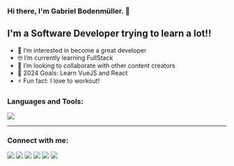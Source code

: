### Hi there, I'm Gabriel Bodenmüller. 👋

## I'm a Software Developer trying to learn a lot!!

- 👀 I’m interested in become a great developer
- 🤓 I’m currently learning FullStack
- 🫡 I’m looking to collaborate with other content creators
- 🥅 2024 Goals: Learn VueJS and React
- ⚡ Fun fact: I love to workout! 

### Languages and Tools:

<p align="left">
  <a href="https://skillicons.dev">
    <img src="https://skillicons.dev/icons?i=git,docker,py,angular,vue,fastapi,arduino,cs,c,cpp,nodejs,dotnet,figma,github,gitlab,html,css,js,vscode,discord"/>
  </a>
</p>

---

### Connect with me:

<div> 
  <a href="https://www.youtube.com/channel/UCkufdOH6Dj9Uk8cYGv9dUsA" target="_blank"><img src="https://img.shields.io/badge/YouTube-FF0000?style=for-the-badge&logo=youtube&logoColor=white" target="_blank"></a>
  <a href="https://instagram.com/gabrielbller/" target="_blank"><img src="https://img.shields.io/badge/-Instagram-%23E4405F?style=for-the-badge&logo=instagram&logoColor=white" target="_blank"></a>
 	<a href="https://www.twitch.tv/gabrielbo" target="_blank"><img src="https://img.shields.io/badge/Twitch-9146FF?style=for-the-badge&logo=twitch&logoColor=white" target="_blank"></a>
 <a href="https://discord.com/channels/773705356655460376/773706162787975199" target="_blank"><img src="https://img.shields.io/badge/Discord-7289DA?style=for-the-badge&logo=discord&logoColor=white" target="_blank"></a> 
  <a href = "mailto:gabrielbller@icloud.com"><img src="https://img.shields.io/badge/-hotmail-%23333?style=for-the-badge&logo=gmail&logoColor=white" target="_blank"></a>
  <a href="https://www.linkedin.com/in/gabrielbller" target="_blank"><img src="https://img.shields.io/badge/-LinkedIn-%230077B5?style=for-the-badge&logo=linkedin&logoColor=white" target="_blank"></a>  
</div>
